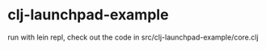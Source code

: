 # clj-launchpad-example

run with lein repl, check out the code in src/clj-launchpad-example/core.clj

